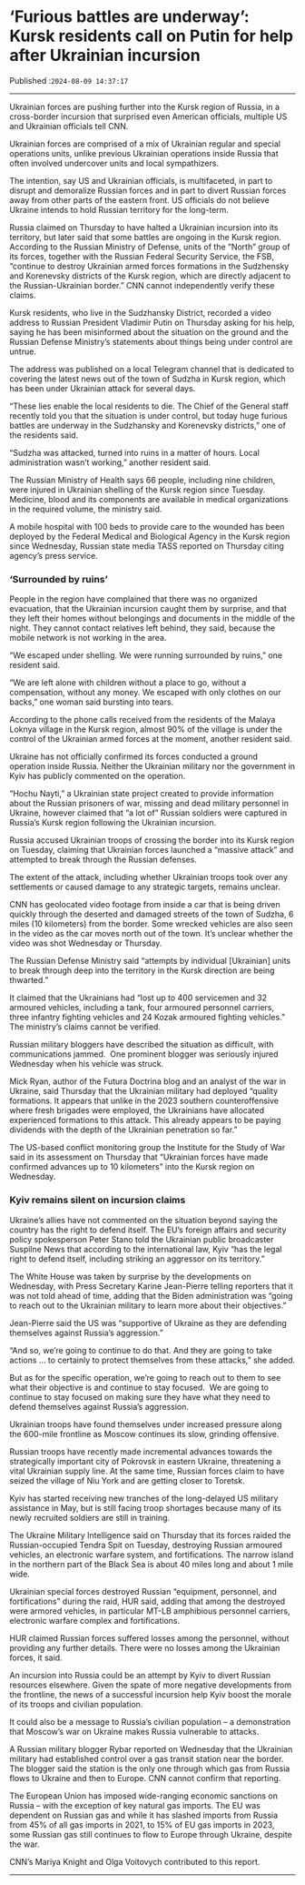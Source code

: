 # ‘Furious battles are underway’: Kursk residents call on Putin for help after Ukrainian incursion

Published :`2024-08-09 14:37:17`

---

Ukrainian forces are pushing further into the Kursk region of Russia, in a cross-border incursion that surprised even American officials, multiple US and Ukrainian officials tell CNN.

Ukrainian forces are comprised of a mix of Ukrainian regular and special operations units, unlike previous Ukrainian operations inside Russia that often involved undercover units and local sympathizers.

The intention, say US and Ukrainian officials, is multifaceted, in part to disrupt and demoralize Russian forces and in part to divert Russian forces away from other parts of the eastern front. US officials do not believe Ukraine intends to hold Russian territory for the long-term.

Russia claimed on Thursday to have halted a Ukrainian incursion into its territory, but later said that some battles are ongoing in the Kursk region. According to the Russian Ministry of Defense, units of the “North” group of its forces, together with the Russian Federal Security Service, the FSB, “continue to destroy Ukrainian armed forces formations in the Sudzhensky and Korenevsky districts of the Kursk region, which are directly adjacent to the Russian-Ukrainian border.” CNN cannot independently verify these claims.

Kursk residents, who live in the Sudzhansky District, recorded a video address to Russian President Vladimir Putin on Thursday asking for his help, saying he has been misinformed about the situation on the ground and the Russian Defense Ministry’s statements about things being under control are untrue.

The address was published on a local Telegram channel that is dedicated to covering the latest news out of the town of Sudzha in Kursk region, which has been under Ukrainian attack for several days.

“These lies enable the local residents to die. The Chief of the General staff recently told you that the situation is under control, but today huge furious battles are underway in the Sudzhansky and Korenevsky districts,” one of the residents said.

“Sudzha was attacked, turned into ruins in a matter of hours. Local administration wasn’t working,” another resident said.

The Russian Ministry of Health says 66 people, including nine children, were injured in Ukrainian shelling of the Kursk region since Tuesday. Medicine, blood and its components are available in medical organizations in the required volume, the ministry said.

A mobile hospital with 100 beds to provide care to the wounded has been deployed by the Federal Medical and Biological Agency in the Kursk region since Wednesday, Russian state media TASS reported on Thursday citing agency’s press service.

### ‘Surrounded by ruins’

People in the region have complained that there was no organized evacuation, that the Ukrainian incursion caught them by surprise, and that they left their homes without belongings and documents in the middle of the night. They cannot contact relatives left behind, they said, because the mobile network is not working in the area.

“We escaped under shelling. We were running surrounded by ruins,” one resident said.

“We are left alone with children without a place to go, without a compensation, without any money. We escaped with only clothes on our backs,” one woman said bursting into tears.

According to the phone calls received from the residents of the Malaya Loknya village in the Kursk region, almost 90% of the village is under the control of the Ukrainian armed forces at the moment, another resident said.

Ukraine has not officially confirmed its forces conducted a ground operation inside Russia. Neither the Ukrainian military nor the government in Kyiv has publicly commented on the operation.

“Hochu Nayti,” a Ukrainian state project created to provide information about the Russian prisoners of war, missing and dead military personnel in Ukraine, however claimed that “a lot of” Russian soldiers were captured in Russia’s Kursk region following the Ukrainian incursion.

Russia accused Ukrainian troops of crossing the border into its Kursk region on Tuesday, claiming that Ukrainian forces launched a “massive attack” and attempted to break through the Russian defenses.

The extent of the attack, including whether Ukrainian troops took over any settlements or caused damage to any strategic targets, remains unclear.

CNN has geolocated video footage from inside a car that is being driven quickly through the deserted and damaged streets of the town of Sudzha, 6 miles (10 kilometers) from the border. Some wrecked vehicles are also seen in the video as the car moves north out of the town. It’s unclear whether the video was shot Wednesday or Thursday.

The Russian Defense Ministry said “attempts by individual [Ukrainian] units to break through deep into the territory in the Kursk direction are being thwarted.”

It claimed that the Ukrainians had “lost up to 400 servicemen and 32 armoured vehicles, including a tank, four armoured personnel carriers, three infantry fighting vehicles and 24 Kozak armoured fighting vehicles.” The ministry’s claims cannot be verified.

Russian military bloggers have described the situation as difficult, with communications jammed.  One prominent blogger was seriously injured Wednesday when his vehicle was struck.

Mick Ryan, author of the Futura Doctrina blog and an analyst of the war in Ukraine, said Thursday that the Ukrainian military had deployed “quality formations. It appears that unlike in the 2023 southern counteroffensive where fresh brigades were employed, the Ukrainians have allocated experienced formations to this attack. This already appears to be paying dividends with the depth of the Ukrainian penetration so far.”

The US-based conflict monitoring group the Institute for the Study of War said in its assessment on Thursday that “Ukrainian forces have made confirmed advances up to 10 kilometers” into the Kursk region on Wednesday.

### Kyiv remains silent on incursion claims

Ukraine’s allies have not commented on the situation beyond saying the country has the right to defend itself. The EU’s foreign affairs and security policy spokesperson Peter Stano told the Ukrainian public broadcaster Suspilne News that according to the international law, Kyiv “has the legal right to defend itself, including striking an aggressor on its territory.”

The White House was taken by surprise by the developments on Wednesday, with Press Secretary Karine Jean-Pierre telling reporters that it was not told ahead of time, adding that the Biden administration was “going to reach out to the Ukrainian military to learn more about their objectives.”

Jean-Pierre said the US was “supportive of Ukraine as they are defending themselves against Russia’s aggression.”

“And so, we’re going to continue to do that. And they are going to take actions … to certainly to protect themselves from these attacks,” she added.

But as for the specific operation, we’re going to reach out to them to see what their objective is and continue to stay focused.  We are going to continue to stay focused on making sure they have what they need to defend themselves against Russia’s aggression.

Ukrainian troops have found themselves under increased pressure along the 600-mile frontline as Moscow continues its slow, grinding offensive.

Russian troops have recently made incremental advances towards the strategically important city of Pokrovsk in eastern Ukraine, threatening a vital Ukrainian supply line. At the same time, Russian forces claim to have seized the village of Niu York and are getting closer to Toretsk.

Kyiv has started receiving new tranches of the long-delayed US military assistance in May, but is still facing troop shortages because many of its newly recruited soldiers are still in training.

The Ukraine Military Intelligence said on Thursday that its forces raided the Russian-occupied Tendra Spit on Tuesday, destroying Russian armoured vehicles, an electronic warfare system, and fortifications. The narrow island in the northern part of the Black Sea is about 40 miles long and about 1 mile wide.

Ukrainian special forces destroyed Russian “equipment, personnel, and fortifications” during the raid, HUR said, adding that among the destroyed were armored vehicles, in particular MT-LB amphibious personnel carriers, electronic warfare complex and fortifications.

HUR claimed Russian forces suffered losses among the personnel, without providing any further details. There were no losses among the Ukrainian forces, it said.

An incursion into Russia could be an attempt by Kyiv to divert Russian resources elsewhere. Given the spate of more negative developments from the frontline, the news of a successful incursion help Kyiv boost the morale of its troops and civilian population.

It could also be a message to Russia’s civilian population – a demonstration that Moscow’s war on Ukraine makes Russia vulnerable to attacks.

A Russian military blogger Rybar reported on Wednesday that the Ukrainian military had established control over a gas transit station near the border. The blogger said the station is the only one through which gas from Russia flows to Ukraine and then to Europe. CNN cannot confirm that reporting.

The European Union has imposed wide-ranging economic sanctions on Russia – with the exception of key natural gas imports. The EU was dependent on Russian gas and while it has slashed imports from Russia from 45% of all gas imports in 2021, to 15% of EU gas imports in 2023, some Russian gas still continues to flow to Europe through Ukraine, despite the war.

CNN’s Mariya Knight and Olga Voitovych contributed to this report.

---

